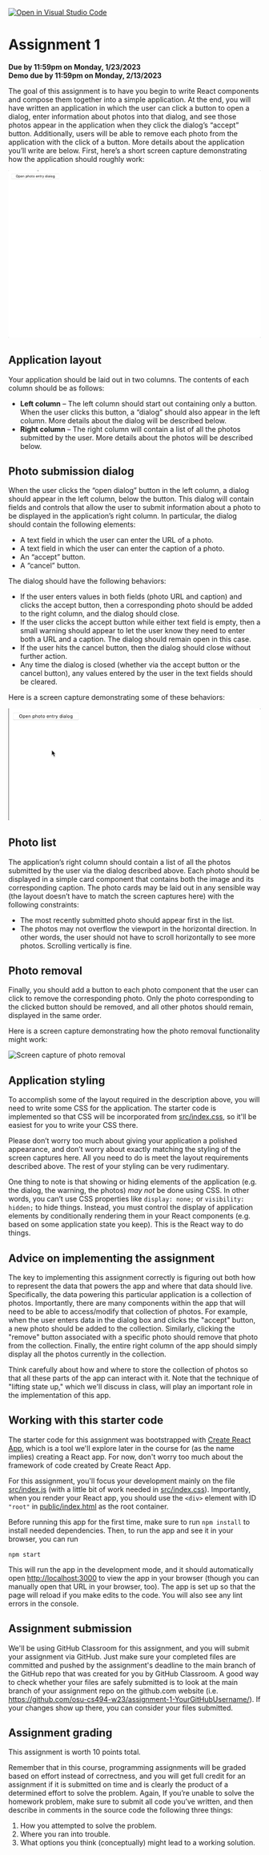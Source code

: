 [![Open in Visual Studio Code](https://classroom.github.com/assets/open-in-vscode-c66648af7eb3fe8bc4f294546bfd86ef473780cde1dea487d3c4ff354943c9ae.svg)](https://classroom.github.com/online_ide?assignment_repo_id=9752406&assignment_repo_type=AssignmentRepo)
# Assignment 1
**Due by 11:59pm on Monday, 1/23/2023**<br/>
**Demo due by 11:59pm on Monday, 2/13/2023**

The goal of this assignment is to have you begin to write React components and compose them together into a simple application.  At the end, you will have written an application in which the user can click a button to open a dialog, enter information about photos into that dialog, and see those photos appear in the application when they click the dialog’s “accept” button.  Additionally, users will be able to remove each photo from the application with the click of a button.  More details about the application you’ll write are below.  First, here’s a short screen capture demonstrating how the application should roughly work:

![Screen capture of full app demo](screencaps/demo-full-app.gif)

## Application layout

Your application should be laid out in two columns.  The contents of each column should be as follows:
  * **Left column** – The left column should start out containing only a button.  When the user clicks this button, a “dialog” should also appear in the left column.  More details about the dialog will be described below.
  * **Right column** – The right column will contain a list of all the photos submitted by the user.  More details about the photos will be described below.

## Photo submission dialog

When the user clicks the “open dialog” button in the left column, a dialog should appear in the left column, below the button.  This dialog will contain fields and controls that allow the user to submit information about a photo to be displayed in the application’s right column.  In particular, the dialog should contain the following elements:
  * A text field in which the user can enter the URL of a photo.
  * A text field in which the user can enter the caption of a photo.
  * An “accept” button.
  * A “cancel” button.

The dialog should have the following behaviors:
  * If the user enters values in both fields (photo URL and caption) and clicks the accept button, then a corresponding photo should be added to the right column, and the dialog should close.
  * If the user clicks the accept button while either text field is empty, then a small warning should appear to let the user know they need to enter both a URL and a caption.  The dialog should remain open in this case.
  * If the user hits the cancel button, then the dialog should close without further action.
  * Any time the dialog is closed (whether via the accept button or the cancel button), any values entered by the user in the text fields should be cleared.

Here is a screen capture demonstrating some of these behaviors:

![Screen capture of photo submission dialog](screencaps/demo-dialog.gif)

## Photo list

The application’s right column should contain a list of all the photos submitted by the user via the dialog described above.  Each photo should be displayed in a simple card component that contains both the image and its corresponding caption.  The photo cards may be laid out in any sensible way (the layout doesn’t have to match the screen captures here) with the following constraints:
  * The most recently submitted photo should appear first in the list.
  * The photos may not overflow the viewport in the horizontal direction.  In other words, the user should not have to scroll horizontally to see more photos.  Scrolling vertically is fine.

## Photo removal

Finally, you should add a button to each photo component that the user can click to remove the corresponding photo.  Only the photo corresponding to the clicked button should be removed, and all other photos should remain, displayed in the same order.

Here is a screen capture demonstrating how the photo removal functionality might work:

![Screen capture of photo removal](screencaps/demo-removal.gif)

## Application styling

To accomplish some of the layout required in the description above, you will need to write some CSS for the application.  The starter code is implemented so that CSS will be incorporated from [src/index.css](src/index.css), so it'll be easiest for you to write your CSS there.

Please don’t worry too much about giving your application a polished appearance, and don’t worry about exactly matching the styling of the screen captures here.  All you need to do is meet the layout requirements described above.  The rest of your styling can be very rudimentary.

One thing to note is that showing or hiding elements of the application (e.g. the dialog, the warning, the photos) *may not* be done using CSS.  In other words, you can’t use CSS properties like  `display: none;` or `visibility: hidden;` to hide things.  Instead, you must control the display of application elements by conditionally rendering them in your React components (e.g. based on some application state you keep).  This is the React way to do things.

## Advice on implementing the assignment

The key to implementing this assignment correctly is figuring out both how to represent the data that powers the app and where that data should live.  Specifically, the data powering this particular application is a collection of photos.  Importantly, there are many components within the app that will need to be able to access/modify that collection of photos.  For example, when the user enters data in the dialog box and clicks the "accept" button, a new photo should be added to the collection.  Similarly, clicking the "remove" button associated with a specific photo should remove that photo from the collection.  Finally, the entire right column of the app should simply display all the photos currently in the collection.

Think carefully about how and where to store the collection of photos so that all these parts of the app can interact with it.  Note that the technique of "lifting state up," which we'll discuss in class, will play an important role in the implementation of this app.

## Working with this starter code

The starter code for this assignment was bootstrapped with [Create React App](https://github.com/facebook/create-react-app), which is a tool we'll explore later in the course for (as the name implies) creating a React app.  For now, don't worry too much about the framework of code created by Create React App.

For this assignment, you'll focus your development mainly on the file [src/index.js](src/index.js) (with a little bit of work needed in [src/index.css](src/index.css)).  Importantly, when you render your React app, you should use the `<div>` element with ID `"root"` in [public/index.html](public/index.html) as the root container.

Before running this app for the first time, make sure to run `npm install` to install needed dependencies.  Then, to run the app and see it in your browser, you can run
```
npm start
```
This will run the app in the development mode, and it should automatically open [http://localhost:3000](http://localhost:3000) to view the app in your browser (though you can manually open that URL in your browser, too).  The app is set up so that the page will reload if you make edits to the code.  You will also see any lint errors in the console.

## Assignment submission

We'll be using GitHub Classroom for this assignment, and you will submit your assignment via GitHub.  Just make sure your completed files are committed and pushed by the assignment's deadline to the main branch of the GitHub repo that was created for you by GitHub Classroom.  A good way to check whether your files are safely submitted is to look at the main branch of your assignment repo on the github.com website (i.e. https://github.com/osu-cs494-w23/assignment-1-YourGitHubUsername/). If your changes show up there, you can consider your files submitted.

## Assignment grading

This assignment is worth 10 points total.

Remember that in this course, programming assignments will be graded based on effort instead of correctness, and you will get full credit for an assignment if it is submitted on time and is clearly the product of a determined effort to solve the problem.  Again, If you’re unable to solve the homework problem, make sure to submit all code you’ve written, and then describe in comments in the source code the following three things:
  1. How you attempted to solve the problem.
  2. Where you ran into trouble.
  3. What options you think (conceptually) might lead to a working solution.
